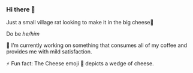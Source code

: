 ### Hi there 👋

Just a small village rat looking to make it in the big cheese🧀

Do be *he/him*

🔭 I’m currently working on something that consumes all of my coffee and provides me with mild satisfaction.

⚡ Fun fact: The Cheese emoji 🧀 depicts a wedge of cheese. 
